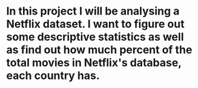 # In this project I will be analysing a Netflix dataset. I want to figure out some descriptive statistics as well as find out how much percent of the total movies in Netflix's database, each country has.
